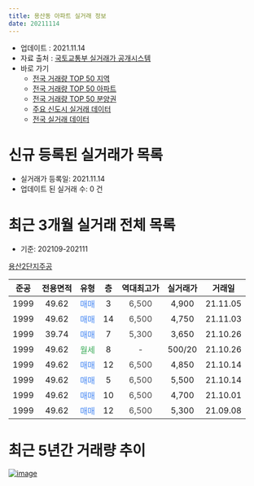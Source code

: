 ```yaml
---
title: 용산동 아파트 실거래 정보
date: 20211114
---
```


* 업데이트 : 2021.11.14
* 자료 출처 : [국토교통부 실거래가 공개시스템](http://rt.molit.go.kr)
* 바로 가기
    * [전국 거래량 TOP 50 지역](https://apt-info.github.io/apt-trade-info/tr)
    * [전국 거래량 TOP 50 아파트](https://apt-info.github.io/apt-trade-info/ta)
    * [전국 거래량 TOP 50 분양권](https://apt-info.github.io/apt-trade-info/tb)
    * [주요 신도시 실거래 데이터](https://apt-info.github.io/apt-trade-info/newtown)
    * [전국 실거래 데이터](https://apt-info.github.io/apt-trade-info/all)



<script async src="https://pagead2.googlesyndication.com/pagead/js/adsbygoogle.js"></script>
<!-- 기본광고 -->
<ins class="adsbygoogle"
     style="display:block"
     data-ad-client="ca-pub-1142216861245946"
     data-ad-slot="4805727019"
     data-ad-format="auto"
     data-full-width-responsive="true"></ins>
<script>
     (adsbygoogle = window.adsbygoogle || []).push({});
</script>


# 신규 등록된 실거래가 목록

* 실거래가 등록일: 2021.11.14
* 업데이트 된 실거래 수: 0 건




<script async src="https://pagead2.googlesyndication.com/pagead/js/adsbygoogle.js"></script>
<!-- 기본광고 -->
<ins class="adsbygoogle"
     style="display:block"
     data-ad-client="ca-pub-1142216861245946"
     data-ad-slot="4805727019"
     data-ad-format="auto"
     data-full-width-responsive="true"></ins>
<script>
     (adsbygoogle = window.adsbygoogle || []).push({});
</script>


# 최근 3개월 실거래 전체 목록
* 기준: 202109-202111


[용산2단지주공](https://search.naver.com/search.naver?query=%EC%9A%A9%EC%82%B02%EB%8B%A8%EC%A7%80%EC%A3%BC%EA%B3%B5)

|준공|전용면적|유형|층|역대최고가|실거래가|거래일|
|:---:|:---:|:---:|:---:|:---:|:---:|:---:|
|1999|49.62|<span style="color:#4285F3">매매</span>|3|<span style="color:#444444">6,500</span>|4,900|21.11.05|
|1999|49.62|<span style="color:#4285F3">매매</span>|14|<span style="color:#444444">6,500</span>|4,750|21.11.03|
|1999|39.74|<span style="color:#4285F3">매매</span>|7|<span style="color:#444444">5,300</span>|3,650|21.10.26|
|1999|49.62|<span style="color:#34A853">월세</span>|8|<span style="color:#444444">-</span>|500/20|21.10.26|
|1999|49.62|<span style="color:#4285F3">매매</span>|12|<span style="color:#444444">6,500</span>|4,850|21.10.14|
|1999|49.62|<span style="color:#4285F3">매매</span>|5|<span style="color:#444444">6,500</span>|5,500|21.10.14|
|1999|49.62|<span style="color:#4285F3">매매</span>|10|<span style="color:#444444">6,500</span>|4,700|21.10.01|
|1999|49.62|<span style="color:#4285F3">매매</span>|12|<span style="color:#444444">6,500</span>|5,300|21.09.08|



<script async src="https://pagead2.googlesyndication.com/pagead/js/adsbygoogle.js"></script>
<!-- 기본광고 -->
<ins class="adsbygoogle"
     style="display:block"
     data-ad-client="ca-pub-1142216861245946"
     data-ad-slot="4805727019"
     data-ad-format="auto"
     data-full-width-responsive="true"></ins>
<script>
     (adsbygoogle = window.adsbygoogle || []).push({});
</script>


# 최근 5년간 거래량 추이


<div style="width:100%;">
    <canvas id="deal_progress" height="200"></canvas>
</div>

<script>
new Chart(document.getElementById("deal_progress"), {
    type: 'line',
    data: {
        labels: ['16.01','16.02','16.03','16.04','16.05','16.06','16.07','16.08','16.09','16.10','16.11','16.12','17.01','17.02','17.03','17.04','17.05','17.06','17.07','17.08','17.09','17.10','17.11','17.12','18.01','18.02','18.03','18.04','18.05','18.06','18.07','18.08','18.09','18.10','18.11','18.12','19.01','19.02','19.03','19.04','19.05','19.06','19.07','19.08','19.09','19.10','19.11','20.01','20.02','20.03','20.04','20.05','20.06','20.08','20.09','20.10','20.11','20.12','21.01','21.02','21.03','21.04','21.05','21.06','21.07','21.08','21.09','21.10','21.11'],
        datasets: [{
            label: '매매/분양권',
            data: [1,1,1,5,3,5,3,1,3,3,2,2,3,1,3,3,2,5,8,3,3,4,1,1,2,3,5,1,2,6,1,2,1,2,5,1,2,2,2,0,1,4,2,5,7,5,2,1,3,1,2,4,2,1,4,1,7,2,3,2,4,3,1,2,3,2,1,4,2],
            borderColor: "rgba(66, 133, 243, 1)",
            backgroundColor: "rgba(66, 133, 243, 0.05)",
            borderWidth: 1,
            pointRadius: 0,
            fill: false,
            lineTension: 0
        },{
            label: '전/월세',
            data: [2,0,4,3,0,2,0,0,1,1,0,1,2,1,1,0,2,0,0,3,0,1,0,1,1,1,2,2,1,3,1,0,1,1,0,1,0,1,1,1,0,1,0,0,2,0,0,1,2,1,0,1,2,1,0,2,0,0,1,1,0,1,1,0,2,0,0,1,0],
            borderColor: "rgba(255, 90, 0, 1)",
            backgroundColor: "rgba(255, 90, 0, 0.05)",
            borderWidth: 1,
            pointRadius: 0,
            fill: false,
            lineTension: 0
        },{
            label: '합계',
            data: [3,1,5,8,3,7,3,1,4,4,2,3,5,2,4,3,4,5,8,6,3,5,1,2,3,4,7,3,3,9,2,2,2,3,5,2,2,3,3,1,1,5,2,5,9,5,2,2,5,2,2,5,4,2,4,3,7,2,4,3,4,4,2,2,5,2,1,5,2],
            borderColor: "rgba(0, 0, 0, 1)",
            backgroundColor: "rgba(0, 0, 0, 0.03)",
            borderWidth: 0.1,
            pointRadius: 0,
            fill: true,
            lineTension: 0
        }
        ]
    },
    options: {
        responsive: true,
        title: {
            display: false
        },
        tooltips: {
            mode: 'index',
            intersect: false
        },
        hover: {
            mode: 'nearest',
            intersect: true
        },
        scales: {
            xAxes: [{
                display: true,
                scaleLabel: {
                    display: true,
                    labelString: '년/월'
                }
            }],
            yAxes: [{
                display: true,
                ticks: {
                    suggestedMin: 0,
                },
                scaleLabel: {
                    display: true,
                    labelString: '실거래 수'
                }
            }]
        }
    }
});

</script>


[![image](https://apt-info.github.io/images/2020-01-03-apt-trade-info/1024x500.png)](https://play.google.com/store/apps/details?id=com.aptinfo.apttradeinfo)

